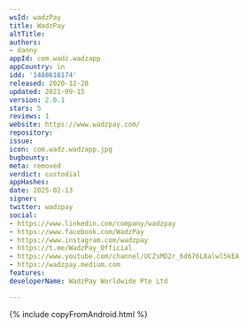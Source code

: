 ```yaml
---
wsId: wadzPay
title: WadzPay
altTitle: 
authors:
- danny
appId: com.wadz.wadzapp
appCountry: in
idd: '1488616174'
released: 2020-12-28
updated: 2021-09-15
version: 2.0.1
stars: 5
reviews: 1
website: https://www.wadzpay.com/
repository: 
issue: 
icon: com.wadz.wadzapp.jpg
bugbounty: 
meta: removed
verdict: custodial
appHashes: 
date: 2025-02-13
signer: 
twitter: wadzpay
social:
- https://www.linkedin.com/company/wadzpay
- https://www.facebook.com/WadzPay
- https://www.instagram.com/wadzpay
- https://t.me/WadzPay_Official
- https://www.youtube.com/channel/UCZsMD2r_6d676L8alwl5kEA
- https://wadzpay.medium.com
features: 
developerName: WadzPay Worldwide Pte Ltd

---
```


{% include copyFromAndroid.html %}
